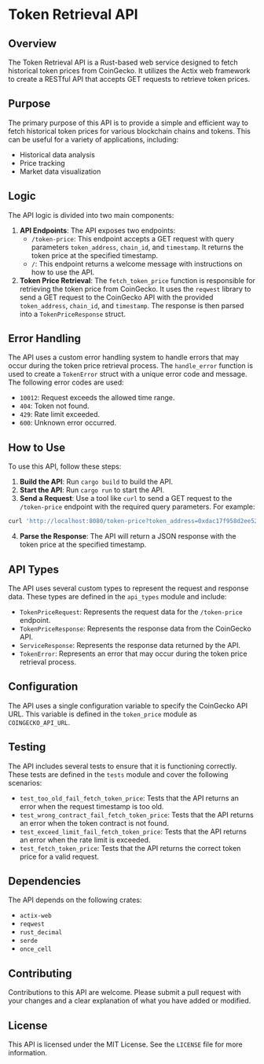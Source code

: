 # Token Retrieval API
## Overview
The Token Retrieval API is a Rust-based web service designed to fetch historical token prices from CoinGecko. It utilizes the Actix web framework to create a RESTful API that accepts GET requests to retrieve token prices.

## Purpose
The primary purpose of this API is to provide a simple and efficient way to fetch historical token prices for various blockchain chains and tokens. This can be useful for a variety of applications, including:

* Historical data analysis
* Price tracking
* Market data visualization

## Logic
The API logic is divided into two main components:

1. **API Endpoints**: The API exposes two endpoints:
    * `/token-price`: This endpoint accepts a GET request with query parameters `token_address`, `chain_id`, and `timestamp`. It returns the token price at the specified timestamp.
    * `/`: This endpoint returns a welcome message with instructions on how to use the API.
2. **Token Price Retrieval**: The `fetch_token_price` function is responsible for retrieving the token price from CoinGecko. It uses the `reqwest` library to send a GET request to the CoinGecko API with the provided `token_address`, `chain_id`, and `timestamp`. The response is then parsed into a `TokenPriceResponse` struct.

## Error Handling
The API uses a custom error handling system to handle errors that may occur during the token price retrieval process. The `handle_error` function is used to create a `TokenError` struct with a unique error code and message. The following error codes are used:

* `10012`: Request exceeds the allowed time range.
* `404`: Token not found.
* `429`: Rate limit exceeded.
* `600`: Unknown error occurred.

## How to Use
To use this API, follow these steps:

1. **Build the API**: Run `cargo build` to build the API.
2. **Start the API**: Run `cargo run` to start the API.
3. **Send a Request**: Use a tool like `curl` to send a GET request to the `/token-price` endpoint with the required query parameters. For example:
```bash
curl 'http://localhost:8080/token-price?token_address=0xdac17f958d2ee523a2206206994597c13d831ec7&chain_id=ethereum&timestamp=1643723400'
```
4. **Parse the Response**: The API will return a JSON response with the token price at the specified timestamp.

## API Types
The API uses several custom types to represent the request and response data. These types are defined in the `api_types` module and include:

* `TokenPriceRequest`: Represents the request data for the `/token-price` endpoint.
* `TokenPriceResponse`: Represents the response data from the CoinGecko API.
* `ServiceResponse`: Represents the response data returned by the API.
* `TokenError`: Represents an error that may occur during the token price retrieval process.

## Configuration
The API uses a single configuration variable to specify the CoinGecko API URL. This variable is defined in the `token_price` module as `COINGECKO_API_URL`.

## Testing
The API includes several tests to ensure that it is functioning correctly. These tests are defined in the `tests` module and cover the following scenarios:

* `test_too_old_fail_fetch_token_price`: Tests that the API returns an error when the request timestamp is too old.
* `test_wrong_contract_fail_fetch_token_price`: Tests that the API returns an error when the token contract is not found.
* `test_exceed_limit_fail_fetch_token_price`: Tests that the API returns an error when the rate limit is exceeded.
* `test_fetch_token_price`: Tests that the API returns the correct token price for a valid request.

## Dependencies
The API depends on the following crates:

* `actix-web`
* `reqwest`
* `rust_decimal`
* `serde`
* `once_cell`

## Contributing
Contributions to this API are welcome. Please submit a pull request with your changes and a clear explanation of what you have added or modified.

## License
This API is licensed under the MIT License. See the `LICENSE` file for more information.